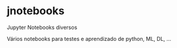 # jnotebooks
Jupyter Notebooks diversos

Vários notebooks para testes e aprendizado de python, ML, DL, ...
